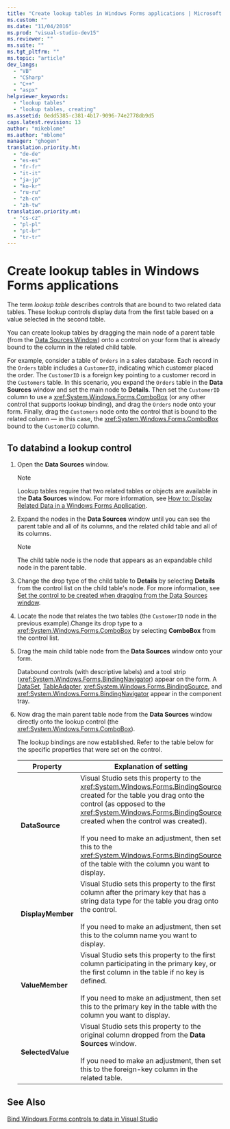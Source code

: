 ```yaml
---
title: "Create lookup tables in Windows Forms applications | Microsoft Docs"
ms.custom: ""
ms.date: "11/04/2016"
ms.prod: "visual-studio-dev15"
ms.reviewer: ""
ms.suite: ""
ms.tgt_pltfrm: ""
ms.topic: "article"
dev_langs: 
  - "VB"
  - "CSharp"
  - "C++"
  - "aspx"
helpviewer_keywords: 
  - "lookup tables"
  - "lookup tables, creating"
ms.assetid: 0edd5385-c381-4b17-9096-74e2778db9d5
caps.latest.revision: 13
author: "mikeblome"
ms.author: "mblome"
manager: "ghogen"
translation.priority.ht: 
  - "de-de"
  - "es-es"
  - "fr-fr"
  - "it-it"
  - "ja-jp"
  - "ko-kr"
  - "ru-ru"
  - "zh-cn"
  - "zh-tw"
translation.priority.mt: 
  - "cs-cz"
  - "pl-pl"
  - "pt-br"
  - "tr-tr"
---
```

# Create lookup tables in Windows Forms applications
The term *lookup table* describes controls that are bound to two related data tables. These lookup controls display data from the first table based on a value selected in the second table.  
  
 You can create lookup tables by dragging the main node of a parent table (from the [Data Sources Window](../Topic/Data%20Sources%20Window.md)) onto a control on your form that is already bound to the column in the related child table.  
  
 For example, consider a table of `Orders` in a sales database. Each record in the `Orders` table includes a `CustomerID`, indicating which customer placed the order. The `CustomerID` is a foreign key pointing to a customer record in the `Customers` table. In this scenario, you expand the `Orders` table in the **Data Sources** window and set the main node to **Details**. Then set the `CustomerID` column to use a <xref:System.Windows.Forms.ComboBox> (or any other control that supports lookup binding), and drag the `Orders` node onto your form. Finally, drag the `Customers` node onto the control that is bound to the related column — in this case, the <xref:System.Windows.Forms.ComboBox> bound to the `CustomerID` column.  
  
## To databind a lookup control  
  
1.  Open the **Data Sources** window.  
  
    > [!NOTE]
    >  Lookup tables require that two related tables or objects are available in the **Data Sources** window. For more information, see [How to: Display Related Data in a Windows Forms Application](../data-tools/how-to-display-related-data-in-a-windows-forms-application.md).  
  
2.  Expand the nodes in the **Data Sources** window until you can see the parent table and all of its columns, and the related child table and all of its columns.  
  
    > [!NOTE]
    >  The child table node is the node that appears as an expandable child node in the parent table.  
  
3.  Change the drop type of the child table to **Details** by selecting **Details** from the control list on the child table's node. For more information, see [Set the control to be created when dragging from the Data Sources window](../data-tools/set-the-control-to-be-created-when-dragging-from-the-data-sources-window.md).  
  
4.  Locate the node that relates the two tables (the `CustomerID` node in the previous example).Change its drop type to a <xref:System.Windows.Forms.ComboBox> by selecting **ComboBox** from the control list.  
  
5.  Drag the main child table node from the **Data Sources** window onto your form.  
  
     Databound controls (with descriptive labels) and a tool strip (<xref:System.Windows.Forms.BindingNavigator>) appear on the form. A [DataSet](../data-tools/dataset-tools-in-visual-studio.md), [TableAdapter](../data-tools/tableadapter-overview.md), <xref:System.Windows.Forms.BindingSource>, and <xref:System.Windows.Forms.BindingNavigator> appear in the component tray.  
  
6.  Now drag the main parent table node from the **Data Sources** window directly onto the lookup control (the <xref:System.Windows.Forms.ComboBox>).  
  
     The lookup bindings are now established. Refer to the table below for the specific properties that were set on the control.  
  
    |Property|Explanation of setting|  
    |--------------|----------------------------|  
    |**DataSource**|Visual Studio sets this property to the <xref:System.Windows.Forms.BindingSource> created for the table you drag onto the control (as opposed to the <xref:System.Windows.Forms.BindingSource> created when the control was created).<br /><br /> If you need to make an adjustment, then set this to the <xref:System.Windows.Forms.BindingSource> of the table with the column you want to display.|  
    |**DisplayMember**|Visual Studio sets this property to the first column after the primary key that has a string data type for the table you drag onto the control.<br /><br /> If you need to make an adjustment, then set this to the column name you want to display.|  
    |**ValueMember**|Visual Studio sets this property to the first column participating in the primary key, or the first column in the table if no key is defined.<br /><br /> If you need to make an adjustment, then set this to the primary key in the table with the column you want to display.|  
    |**SelectedValue**|Visual Studio sets this property to the original column dropped from the **Data Sources** window.<br /><br /> If you need to make an adjustment, then set this to the foreign-key column in the related table.|  
  
## See Also  
 [Bind Windows Forms controls to data in Visual Studio](../data-tools/bind-windows-forms-controls-to-data-in-visual-studio.md)